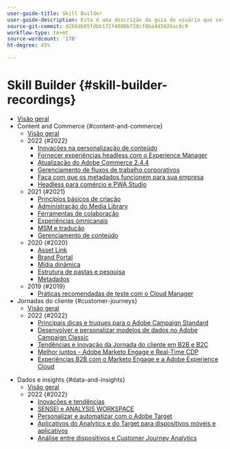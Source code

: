 ```yaml
---
user-guide-title: Skill Builder
user-guide-description: Esta é uma descrição do guia do usuário que será exibida na landing page.
source-git-commit: d266db05fdbb172f4600b720cf8ba445926ac8c9
workflow-type: tm+mt
source-wordcount: '170'
ht-degree: 45%

---
```



# Skill Builder {#skill-builder-recordings}

+ [Visão geral](overview.md)
+ Content and Commerce {#content-and-commerce}
   + [Visão geral](content-and-commerce/overview.md)
   + 2022 {#2022}
      + [Inovações na personalização de conteúdo](content-and-commerce/2022/content-perosonalization.md)
      + [Fornecer experiências headless com o Experience Manager](content-and-commerce/2022/headless.md)
      + [Atualização do Adobe Commerce 2.4.4](content-and-commerce/2022/commerce-upgrade.md)
      + [Gerenciamento de fluxos de trabalho corporativos](content-and-commerce/2022/workflow.md)
      + [Faça com que os metadados funcionem para sua empresa](content-and-commerce/2022/metadata.md)
      + [Headless para comércio e PWA Studio](content-and-commerce/2022/headless-pwa.md)
   + 2021 {#2021}
      + [Princípios básicos de criação](content-and-commerce/2021/authoring-fundamentals.md)
      + [Administração do Media Library](content-and-commerce/2021/media-library-administration.md)
      + [Ferramentas de colaboração](content-and-commerce/2021/collaboration-tools.md)
      + [Experiências omnicanais](content-and-commerce/2021/omnichannel-experiences.md)
      + [MSM e tradução](content-and-commerce/2021/multi-site-management-web-translation.md)
      + [Gerenciamento de conteúdo](content-and-commerce/2021/traditional-headless-content-management.md)
   + 2020 {#2020}
      + [Asset Link](content-and-commerce/2020/asset-link.md)
      + [Brand Portal](content-and-commerce/2020/brand-portal.md)
      + [Mídia dinâmica](content-and-commerce/2020/dynamic-media.md)
      + [Estrutura de pastas e pesquisa](content-and-commerce/2020/folder-structure-search.md)
      + [Metadados](content-and-commerce/2020/metadata.md)
   + 2019 {#2019}
      + [Práticas recomendadas de teste com o Cloud Manager](content-and-commerce/2019/cloud-manager-testing.md)
+ Jornadas do cliente {#customer-journeys}
   + [Visão geral](customer-journeys/overview.md)
   + 2022 {#2022}
      + [Principais dicas e truques para o Adobe Campaign Standard](customer-journeys/2022/tips-and-tricks.md)
      + [Desenvolver e personalizar modelos de dados no Adobe Campaign Classic](customer-journeys/2022/data-models.md)
      + [Tendências e inovação da Jornada do cliente em B2B e B2C](customer-journeys/2022/keynote.md)
      + [Melhor juntos - Adobe Marketo Engage e Real-Time CDP](customer-journeys/2022/b2b-campaigns.md)
      + [Experiências B2B com o Marketo Engage e a Adobe Experience Cloud](customer-journeys/2022/b2b-experiences.md)

<!--    + [Adobe Campaign Classic V7 vs V8](customer-journeys/2022/classic-v7-vs-v8.md) -->
+ Dados e insights {#data-and-insights}
   + [Visão geral](data-and-insights/overview.md)
   + 2022 {#2022}
      + [Inovações e tendências](data-and-insights/2022/innovations.md)
      + [SENSEI e ANALYSIS WORKSPACE](data-and-insights/2022/sensei.md)
      + [Personalizar e automatizar com o Adobe Target](data-and-insights/2022/personalize.md)
      + [Aplicativos do Analytics e do Target para dispositivos móveis e aplicativos](data-and-insights/2022/mobile-and-apps.md)
      + [Análise entre dispositivos e Customer Journey Analytics](data-and-insights/2022/cross-device-analytics.md)
